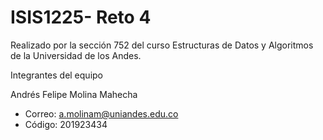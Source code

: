 # ISIS1225- Reto 4
Realizado por la sección 752 del curso Estructuras de Datos y Algoritmos de la Universidad de los Andes.

Integrantes del equipo

Andrés Felipe Molina Mahecha 
- Correo: a.molinam@uniandes.edu.co 
- Código: 201923434

